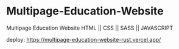 # Multipage-Education-Website
Multipage Education Website HTML || CSS || SASS || JAVASCRIPT

deploy: https://multipage-education-website-rust.vercel.app/
